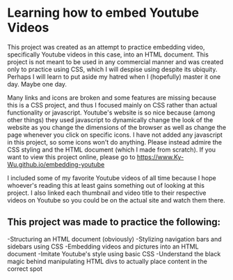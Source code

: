 # Learning how to embed Youtube Videos

This project was created as an attempt to practice embedding video, specifically Youtube videos in this case, into an HTML document. This project is not meant to be used in any commercial manner and was created only to practice using CSS, which I will despise using despite its ubiquity. Perhaps I will learn to put aside my hatred when I (hopefully) master it one day. Maybe one day.

Many links and icons are broken and some features are missing because this is a CSS project, and thus I focused mainly on CSS rather than actual functionality or javascript. Youtube's website is so nice because (among other things) they used javascript to dynamically change the look of the website as you change the dimensions of the browser as well as change the page whenever you click on specific icons. I have not added any javascript in this project, so some icons won't do anything. Please instead admire the CSS styling and the HTML document (which I made from scratch). If you want to view this project online, please go to https://www.Ky-Wu.github.io/embedding-youtube

I included some of my favorite Youtube videos of all time because I hope whoever's reading this at least gains something out of looking at this project. I also linked each thumbnail and video title to their respective videos on Youtube so you could be on the actual site and watch them there.

## This project was made to practice the following:

-Structuring an HTML document (obviously)
-Stylizing navigation bars and sidebars using CSS
-Embedding videos and pictures into an HTML document
-Imitate Youtube's style using basic CSS
-Understand the black magic behind manipulating HTML divs to actually place content in the correct spot
